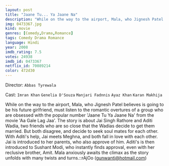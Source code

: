 ```yaml
---
layout: post
title: "Jaane Tu... Ya Jaane Na"
description: "While on the way to the airport, Mala, who Jignesh Patel believes is going to be his future girlfriend, must listen to the romantic overtures of a group who are obsessed with the popular number 'Jaane Tu Ya Jaane Na' from the movie 'Aa Gale Lag Jaa'. The story is about Jai Singh Rathore and Aditi Wadia, two friends who are so close that the Wadias decide to get them married. But both disagree, and decide to seek soul mates for each other. With Aditi's help, Jai meets Meghna, and both fall in love with each other. Jai is introduced to her parents, who also a.."
img: 0473367.jpg
kind: movie
genres: [Comedy,Drama,Romance]
tags: Comedy Drama Romance 
language: Hindi
year: 2008
imdb_rating: 7.5
votes: 24938
imdb_id: 0473367
netflix_id: 70089214
color: 472d30
---
```

Director: `Abbas Tyrewala`  

Cast: `Imran Khan` `Genelia D'Souza` `Manjari Fadnnis` `Ayaz Khan` `Karan Makhija` 

While on the way to the airport, Mala, who Jignesh Patel believes is going to be his future girlfriend, must listen to the romantic overtures of a group who are obsessed with the popular number 'Jaane Tu Ya Jaane Na' from the movie 'Aa Gale Lag Jaa'. The story is about Jai Singh Rathore and Aditi Wadia, two friends who are so close that the Wadias decide to get them married. But both disagree, and decide to seek soul mates for each other. With Aditi's help, Jai meets Meghna, and both fall in love with each other. Jai is introduced to her parents, who also approve of him. Aditi's is then introduced to Sushant Modi, who instantly finds approval, even with her reclusive brother, Amit. Mala anxiously awaits the climax as the story unfolds with many twists and turns.::rAjOo (gunwanti@hotmail.com)